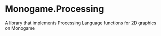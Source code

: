 # Monogame.Processing
A library that implements Processing Language functions for 2D graphics on Monogame
